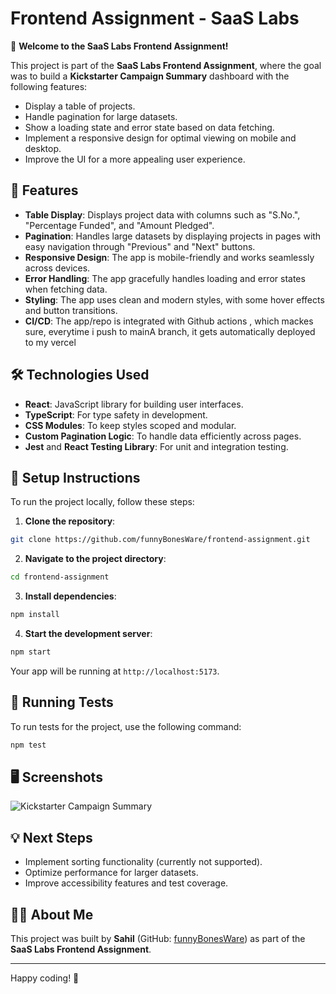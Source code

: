 # Frontend Assignment - SaaS Labs

👋 **Welcome to the SaaS Labs Frontend Assignment!**

This project is part of the **SaaS Labs Frontend Assignment**, where the goal was to build a **Kickstarter Campaign Summary** dashboard with the following features:

- Display a table of projects.
- Handle pagination for large datasets.
- Show a loading state and error state based on data fetching.
- Implement a responsive design for optimal viewing on mobile and desktop.
- Improve the UI for a more appealing user experience.

## 📍 Features

- **Table Display**: Displays project data with columns such as "S.No.", "Percentage Funded", and "Amount Pledged".
- **Pagination**: Handles large datasets by displaying projects in pages with easy navigation through "Previous" and "Next" buttons.
- **Responsive Design**: The app is mobile-friendly and works seamlessly across devices.
- **Error Handling**: The app gracefully handles loading and error states when fetching data.
- **Styling**: The app uses clean and modern styles, with some hover effects and button transitions.
- **CI/CD**: The app/repo is integrated with Github actions , which mackes sure, everytime i push to mainA branch, it gets automatically deployed to my vercel

## 🛠 Technologies Used

- **React**: JavaScript library for building user interfaces.
- **TypeScript**: For type safety in development.
- **CSS Modules**: To keep styles scoped and modular.
- **Custom Pagination Logic**: To handle data efficiently across pages.
- **Jest** and **React Testing Library**: For unit and integration testing.

## 🚀 Setup Instructions

To run the project locally, follow these steps:

1. **Clone the repository**:

```bash
git clone https://github.com/funnyBonesWare/frontend-assignment.git
```

2. **Navigate to the project directory**:

```bash
cd frontend-assignment
```

3. **Install dependencies**:

```bash
npm install
```

4. **Start the development server**:

```bash
npm start
```

Your app will be running at `http://localhost:5173`.

## 🧪 Running Tests

To run tests for the project, use the following command:

```bash
npm test
```

## 🖥️ Screenshots

![Kickstarter Campaign Summary](./demo.png)

## 💡 Next Steps

- Implement sorting functionality (currently not supported).
- Optimize performance for larger datasets.
- Improve accessibility features and test coverage.

## 👨‍💻 About Me

This project was built by **Sahil** (GitHub: [funnyBonesWare](https://github.com/funnyBonesWare)) as part of the **SaaS Labs Frontend Assignment**.

---

Happy coding! 🚀
